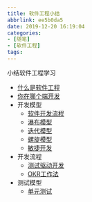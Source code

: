 ```yaml
---
title: 软件工程小结
abbrlink: ee5b0da5
date: 2019-12-20 16:19:04
categories: 
- [随笔]
- [软件工程]
tags:
---
```


小结软件工程学习

* [什么是软件工程](https://www.zhujian.tech/posts/7baadea7.html)
* [你在哪个端开发](https://www.zhujian.tech/posts/591ccb13.html)
* 开发模型
    * [软件开发流程](https://www.zhujian.tech/posts/a6cd9115.html)
    * [瀑布模型](https://www.zhujian.tech/posts/9d00be46.html)
    * [迭代模型](https://www.zhujian.tech/posts/7080d667.html)
    * [螺旋模型](https://www.zhujian.tech/posts/8e9d3485.html)
    * [敏捷开发](https://www.zhujian.tech/posts/ed2e9abb.html)
* 开发流程
    * [测试驱动开发](https://www.zhujian.tech/posts/913b0c70.html)
    * [OKR工作法](https://www.zhujian.tech/posts/b85d3c6c.html)
* 测试模型
    * [单元测试](https://www.zhujian.tech/posts/cef93ee3.html)
